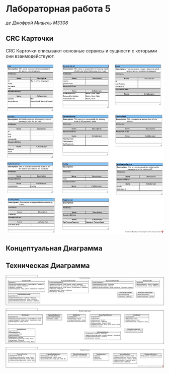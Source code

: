 # Лабораторная работа 5
*де Джофрой Мишель М3308*

## CRC Карточки

CRC Карточки описывают основные сервисы и сущности с которыми они взаимодействуют.

![](./crc.jpg)

## Концептуальная Диаграмма


## Техническая Диаграмма

![](./tech.jpg)
